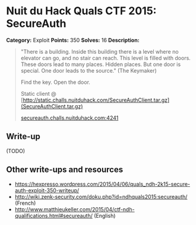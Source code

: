 # Nuit du Hack Quals CTF 2015: SecureAuth

**Category:** Exploit
**Points:** 350
**Solves:** 16
**Description:** 

> "There is a building. Inside this building there is a level where no elevator can go, and no stair can reach. This level is filled with doors. These doors lead to many places. Hidden places. But one door is special. One door leads to the source." (The Keymaker)
> 
> Find the key. Open the door.
> 
> Static client @ [http://static.challs.nuitduhack.com/SecureAuthClient.tar.gz](SecureAuthClient.tar.gz)
> 
> <secureauth.challs.nuitduhack.com:4241>

## Write-up

(TODO)

## Other write-ups and resources

* <https://hexpresso.wordpress.com/2015/04/06/quals_ndh-2k15-secure-auth-exploit-350-writeup/>
* <http://wiki.zenk-security.com/doku.php?id=ndhquals2015:secureauth/> (French)
* <http://www.matthieukeller.com/2015/04/ctf-ndh-qualifications.html#secureauth/> (English)

